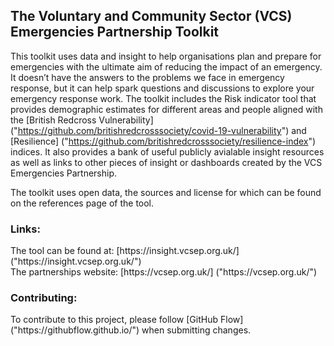 <h2> The Voluntary and Community Sector (VCS) Emergencies Partnership Toolkit </h2>

This toolkit uses data and insight to help organisations plan and prepare for emergencies with the ultimate aim of reducing the impact of an emergency. It doesn’t have the answers to the problems we face in emergency response, but it can help spark questions and discussions to explore your emergency response work. The toolkit includes the Risk indicator tool that provides demographic estimates for different areas and people aligned with the [British Redcross Vulnerability] ("https://github.com/britishredcrosssociety/covid-19-vulnerability") and [Resilience] ("https://github.com/britishredcrosssociety/resilience-index") indices. It also provides a bank of useful publicly avialable insight resources as well as links to other pieces of insight or dashboards created by the VCS Emergencies Partnership. 

The toolkit uses open data, the sources and license for which can be found on the references page of the tool.


<h3> Links: </h3>
The tool can be found at: [https://insight.vcsep.org.uk/] ("https://insight.vcsep.org.uk/") <br>
The partnerships website: [https://vcsep.org.uk/] ("https://vcsep.org.uk/")


<h3> Contributing: </h3>
To contribute to this project, please follow [GitHub Flow]("https://githubflow.github.io/") when submitting changes.

